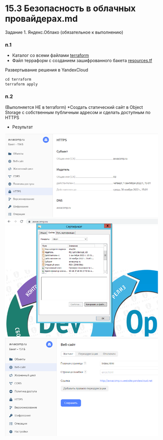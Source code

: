 # 15.3 Безопасность в облачных провайдерах.md

Задание 1. Яндекс.Облако (обязательное к выполнению)

### п.1
- Каталог со всеми файлами 
[terraform](terraform)
- Файл терраформ с созданием зашифрованного бакета
[resources.tf](terraform/resources.tf)

Развертывание решения в YandexCloud
``` 
cd terraform
terraform apply 
```

### п.2
(Выполняется НЕ в terraform) *Создать статический сайт в Object Storage c 
собственным публичным адресом и сделать доступным по HTTPS
- Результат

![commands](images/15.3_1.PNG)
![commands](images/15.3_2.PNG)
![commands](images/15.3_3.PNG)






